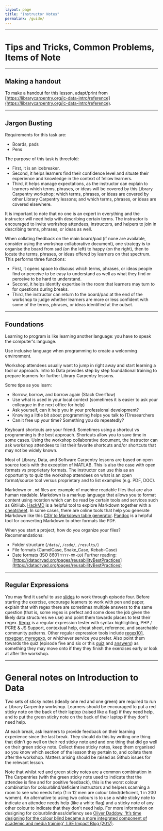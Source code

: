 ```yaml
---
layout: page
title: "Instructor Notes"
permalink: /guide/
---
```


____

# Tips and Tricks, Common Problems, Items of Note

____

## Making a handout

To make a handout for this lesson, adapt/print from [https://librarycarpentry.org/lc-data-intro/reference](https://librarycarpentry.org/lc-data-intro/reference).

____

## Jargon Busting

Requirements for this task are:

- Boards, pads
- Pens

The purpose of this task is threefold:  

- First, it is an icebreaker.
- Second, it helps learners find their confidence level and situate their experience and knowledge in the context of fellow learners.
- Third, it helps manage expectations, as the instructor can explain to learners which terms, phrases, or ideas will be covered by this Library Carpentry workshop; which terms, phrases, or ideas are covered by other Library Carpentry lessons; and which terms, phrases, or ideas are covered elsewhere.

It is important to note that no one is an expert in everything and the instructor will need help with describing certain terms. The instructor is encouraged to invite workshop attendees, instructors, and helpers to join in describing terms, phrases, or ideas as well.

When collating feedback on the main board/pad (if none are available, consider using the workshop collaborative document), one strategy is to organise the board from sad (on the left) to happy (on the right), then to locate the terms, phrases, or ideas offered by learners on that spectrum. This performs three functions:  

- First, it opens space to discuss which terms, phrases, or ideas people find or perceive to be easy to understand as well as what they find or perceive to be hard to understand.
- Second, it helps identify expertise in the room that learners may turn to for questions during breaks.
- Third, the instructor can return to the board/pad at the end of the workshop to judge whether learners are more or less confident with some of the terms, phrases, or ideas identified at the outset.

____

## Foundations

Learning to program is like learning another language: you have to speak the computer's language.

Use inclusive language when programming to create a welcoming environment.  

Workshop attendees usually want to jump in right away and start learning a tool or approach. Intro to Data provides step by step foundational training to prepare learners for further Library Carpentry lessons.  

Some tips as you learn:  

- Borrow, borrow, and borrow again (Stack Overflow)
- Use what is used in your local context (sometimes it is easier to ask your colleague in the next office for help)
- Ask yourself, can it help you in your professional development?
- Knowing a little bit about programming helps you talk to IT/researchers
- Can it free up your time? Something you do repeatedly?

Keyboard shortcuts are your friend. Sometimes using a shortcut vs programming is the best approach. Shortcuts allow you to save time in some cases. Using the workshop collaborative document, the instructor can ask workshop attendees to list their favorite shortcuts and/or shortcuts that may not be widely known.

Most of Library, Data, and Software Carpentry lessons are based on open source tools with the exception of MATLAB. This is also the case with open formats vs proprietary formats. The instructor can use this as an opportunity to quiz the workshop attendees on what is an open format/source tool versus proprietary and to list examples (e.g. PDF, DOC).

Markdown or `.md` files are example of machine readable files that are also human readable. Markdown is a markup language that allows you to format content using notation which can be read by certain tools and services such as GitHub. [HackMD](https://hackmd.io/) is a helpful tool to explore Markdown together with a [cheatsheet](https://commonmark.org/help/). In some cases, there are online tools that help you generate Markdown like this [CSV to Markdown table generator](https://donatstudios.com/CsvToMarkdownTable). [Pandoc](https://pandoc.org/) is a helpful tool for converting Markdown to other formats like PDF.

When you start a project, how do you organize your files?
Recommendations:

- Folder structure (`/data/`, `/code/`, `/results/`)
- File formats (CamelCase, Snake_Case, Kebab-Case)
- Date formats (ISO 8601 `YYYY-MM-DD`)
Further reading:
[https://datadryad.org/pages/reusabilityBestPractices](https://datadryad.org/pages/reusabilityBestPractices)

____

## Regular Expressions

You may find it useful to use [slides](https://github.com/LibraryCarpentry/lc-data-intro/blob/gh-pages/files/regexslides.pdf) to work through episode four. Before starting the exercise, encourage learners to work with pen and paper, explain that with regex there are sometimes multiple answers to the same question (that is, some regex is perfect and some does the job given the likely data structures we use) and point them towards places to test their regex. [Regxr](https://regexr.com/) is a regular expression tester with syntax highlighting, PHP / PCRE & JS Support, contextual help, cheat sheet, reference, and searchable community patterns. Other regular expression tools include [regex101](https://regex101.com/), [rexegper](http://regexper.com/), [myregexp]([http://myregexp.com/]), or whichever service you prefer. Also point them towards the quiz (episode five and six or this [quiz](https://github.com/LibraryCarpentry/lc-data-intro/blob/gh-pages/files/quiz.docx?raw=true) and [answers](https://github.com/LibraryCarpentry/lc-data-intro/blob/gh-pages/files/quizAnswers.docx?raw=true)) as something they may move onto if they they finish the exercises early or look at after the workshop.
  
____

# General notes on Introduction to Data

Two sets of sticky notes (ideally one red and one green) are required to run a Library Carpentry workshop. Learners should be encouraged to put a red sticky note on the back of their laptop (raised like a flag) if they need help, and to put the green sticky note on the back of their laptop if they don't need help.

At each break, ask learners to provide feedback on their learning experience since the last break. They should do this by writing one thing that didn't go well on their red sticky note and and one thing that did go well on their green sticky note. Collect these sticky notes, keep them organised so you know which section of the lesson they pertain to, and collate them after the workshop. Matters arising should be raised as Github issues for the relevant lesson.

Note that whilst red and green sticky notes are a common combination in The Carpentries (with the green sticky note used to indicate that the attendee is fine and for positive feedback), this is the worst colour combination for colourblind/deficient instructors and helpers scanning a room to see who needs help (1 in 12 men are colour blind/deficient, 1 in 200 women). An alternative to using two colours is to use a white sticky note to indicate an attendee needs help (like a white flag) and a sticky note of any other colour to indicate that they don't need help. For more information on designing for colourblindness/defiency see [Oliver Daddow, 'It’s time designing for the colour blind became a more integrated component of academic and media training', LSE Impact Blog (2017)](http://blogs.lse.ac.uk/impactofsocialsciences/2017/07/31/its-time-designing-for-the-colour-blind-became-a-more-integrated-component-of-academic-and-media-training/).
